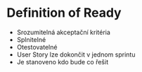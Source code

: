 # Definition of Ready

- Srozumitelná akceptační kritéria
- Splnitelné
- Otestovatelné
- User Story lze dokončit v jednom sprintu
- Je stanoveno kdo bude co řešit